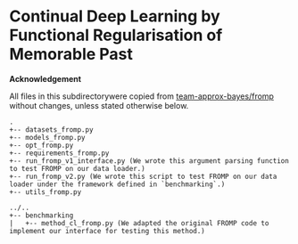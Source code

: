 # Continual Deep Learning by Functional Regularisation of Memorable Past

**Acknowledgement**

All files in this subdirectorywere copied from [team-approx-bayes/fromp](https://github.com/team-approx-bayes/fromp) without changes, unless stated otherwise below.

```
.
+-- datasets_fromp.py
+-- models_fromp.py
+-- opt_fromp.py
+-- requirements_fromp.py
+-- run_fromp_v1_interface.py (We wrote this argument parsing function to test FROMP on our data loader.)
+-- run_fromp_v2.py (We wrote this script to test FROMP on our data loader under the framework defined in `benchmarking`.)
+-- utils_fromp.py

../..
+-- benchmarking
|   +-- method_cl_fromp.py (We adapted the original FROMP code to implement our interface for testing this method.)
```
